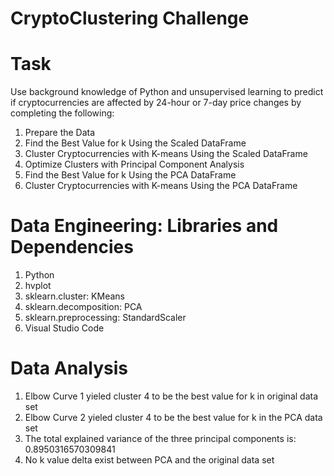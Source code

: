 # CryptoClustering Challenge

# Task
Use background knowledge of Python and unsupervised learning to predict if cryptocurrencies are affected by 24-hour or 7-day price changes by
completing the following:
  1. Prepare the Data
  2. Find the Best Value for k Using the Scaled DataFrame
  3. Cluster Cryptocurrencies with K-means Using the Scaled DataFrame
  4. Optimize Clusters with Principal Component Analysis
  5. Find the Best Value for k Using the PCA DataFrame
  6. Cluster Cryptocurrencies with K-means Using the PCA DataFrame

# Data Engineering: Libraries and Dependencies
  1. Python
  2. hvplot
  3. sklearn.cluster: KMeans
  4. sklearn.decomposition: PCA
  5. sklearn.preprocessing: StandardScaler
  6. Visual Studio Code

# Data Analysis
1. Elbow Curve 1 yieled cluster 4 to be the best value for k in original data set
2. Elbow Curve 2 yieled cluster 4 to be the best value for k in the PCA data set
2. The total explained variance of the three principal components is: 0.8950316570309841
3. No k value delta exist between PCA and the original data set
